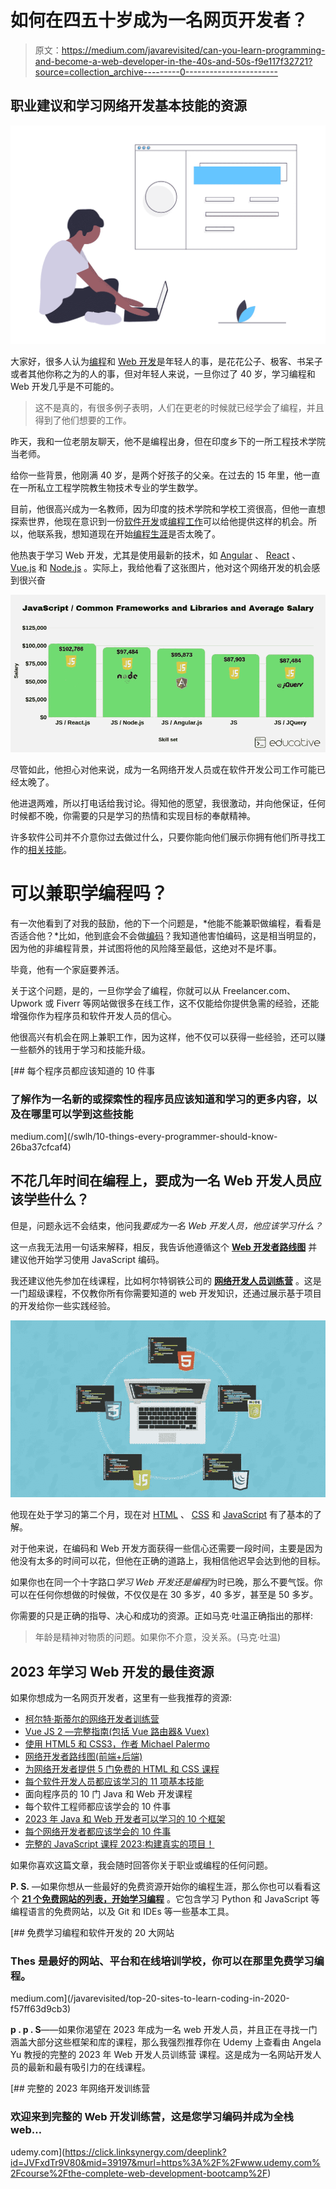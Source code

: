 # 如何在四五十岁成为一名网页开发者？

> 原文：<https://medium.com/javarevisited/can-you-learn-programming-and-become-a-web-developer-in-the-40s-and-50s-f9e117f32721?source=collection_archive---------0----------------------->

## 职业建议和学习网络开发基本技能的资源

[![](img/bdd30fb09a30592504cedc3602f5683a.png)](https://click.linksynergy.com/deeplink?id=JVFxdTr9V80&mid=39197&murl=https%3A%2F%2Fwww.udemy.com%2Fcourse%2Fthe-complete-web-development-bootcamp%2F)

大家好，很多人认为[编程](/javarevisited/top-10-pluralsight-courses-to-learn-programming-and-software-development-during-covid-19-stay-at-30b7d8a4f88f)和 [Web 开发](/hackernoon/the-2019-web-developer-roadmap-ab89ac3c380e)是年轻人的事，是花花公子、极客、书呆子或者其他你称之为的人的事，但对年轻人来说，一旦你过了 40 岁，学习编程和 Web 开发几乎是不可能的。

> 这不是真的，有很多例子表明，人们在更老的时候就已经学会了编程，并且得到了他们想要的工作。

昨天，我和一位老朋友聊天，他不是编程出身，但在印度乡下的一所工程技术学院当老师。

给你一些背景，他刚满 40 岁，是两个好孩子的父亲。在过去的 15 年里，他一直在一所私立工程学院教生物技术专业的学生数学。

目前，他很高兴成为一名教师，因为印度的技术学院和学校工资很高，但他一直想探索世界，他现在意识到一份[软件开发](/javarevisited/top-10-programming-languages-you-can-learn-for-jobs-and-career-in-technology-491e611c22bc)或[编程工作](/javarevisited/top-10-technology-jobs-for-programmers-and-it-professionals-c10784090031)可以给他提供这样的机会。所以，他联系我，想知道现在开始[编程生涯](/javarevisited/these-are-the-highest-paying-tech-jobs-programmers-can-aim-to-increase-their-pay-c59e1eeb6904)是否太晚了。

他热衷于学习 Web 开发，尤其是使用最新的技术，如 [Angular](https://hackernoon.com/top-10-angular-courses-tutorials-and-books-for-web-developers-e8a8e2c490c2) 、 [React](https://hackernoon.com/the-2018-react-js-roadmap-4d0a43814c02) 、 [Vue.js](https://javarevisited.blogspot.com/2019/08/top-5-online-courses-to-learn-vue.js-best.html) 和 [Node.js](http://javarevisited.blogspot.sg/2018/01/top-5-nodejs-and-express-js-online-courses-for-web-developers.html) 。实际上，我给他看了这张图片，他对这个网络开发的机会感到很兴奋

[![](img/862b30623dfc608bbbca0e6d4baf8160.png)](https://medium.com/javarevisited/10-of-the-most-popular-javascript-frameworks-libraries-for-web-development-in-2019-a2c8cea68094)

尽管如此，他担心对他来说，成为一名网络开发人员或在软件开发公司工作可能已经太晚了。

他进退两难，所以打电话给我讨论。得知他的愿望，我很激动，并向他保证，任何时候都不晚，你需要的只是学习的热情和实现目标的奉献精神。

许多软件公司并不介意你过去做过什么，只要你能向他们展示你拥有他们所寻找工作的[相关技能](https://javarevisited.blogspot.com/2020/01/10-things-web-developers-should-learn.html)。

# 可以兼职学编程吗？

有一次他看到了对我的鼓励，他的下一个问题是，*他能不能兼职做编程，看看是否适合他？*比如，他到底会不会做[编码](https://javarevisited.blogspot.com/2019/03/top-5-online-courses-to-learn-to-code.html)？我知道他害怕编码，这是相当明显的，因为他的非编程背景，并试图将他的风险降至最低，这绝对不是坏事。

毕竟，他有一个家庭要养活。

关于这个问题，是的，一旦你学会了编程，你就可以从 Freelancer.com、Upwork 或 Fiverr 等网站做很多在线工作，这不仅能给你提供急需的经验，还能增强你作为程序员和软件开发人员的信心。

他很高兴有机会在网上兼职工作，因为这样，他不仅可以获得一些经验，还可以赚一些额外的钱用于学习和技能升级。

[](/swlh/10-things-every-programmer-should-know-26ba37cfcaf4) [## 每个程序员都应该知道的 10 件事

### 了解作为一名新的或探索性的程序员应该知道和学习的更多内容，以及在哪里可以学到这些技能

medium.com](/swlh/10-things-every-programmer-should-know-26ba37cfcaf4) 

## 不花几年时间在编程上，要成为一名 Web 开发人员应该学些什么？

但是，问题永远不会结束，他问我*要成为一名 Web 开发人员，他应该学习什么？*

这一点我无法用一句话来解释，相反，我告诉他遵循这个 [**Web 开发者路线图**](https://hackernoon.com/the-2019-web-developer-roadmap-ab89ac3c380e) 并建议他开始学习使用 JavaScript 编码。

我还建议他先参加在线课程，比如柯尔特钢铁公司的 [**网络开发人员训练营**](https://click.linksynergy.com/deeplink?id=JVFxdTr9V80&mid=39197&murl=https%3A%2F%2Fwww.udemy.com%2Fthe-web-developer-bootcamp%2F) 。这是一门超级课程，不仅教你所有你需要知道的 web 开发知识，还通过展示基于项目的开发给你一些实践经验。

[![](img/a429df8e03ca2baa2b913915db42eb60.png)](https://click.linksynergy.com/deeplink?id=JVFxdTr9V80&mid=39197&murl=https%3A%2F%2Fwww.udemy.com%2Fthe-web-developer-bootcamp%2F)

他现在处于学习的第二个月，现在对 [HTML](https://javarevisited.blogspot.com/2019/05/top-5-html-5-and-css-3-courses-for-web-developers.html) 、 [CSS](/javarevisited/5-free-html-and-css-courses-to-learn-front-end-web-development-online-8b04517c6ecb) 和 [JavaScript](/javarevisited/my-favorite-free-tutorials-and-courses-to-learn-javascript-8f4d0a71faf2) 有了基本的了解。

对于他来说，在编码和 Web 开发方面获得一些信心还需要一段时间，主要是因为他没有太多的时间可以花，但他在正确的道路上，我相信他迟早会达到他的目标。

如果你也在同一个十字路口*学习 Web 开发还是编程*为时已晚，那么不要气馁。你可以在任何你想做的时候做，不仅仅是在 30 多岁，40 多岁，甚至是 50 多岁。

你需要的只是正确的指导、决心和成功的资源。正如马克·吐温正确指出的那样:

> 年龄是精神对物质的问题。如果你不介意，没关系。(马克·吐温)

## 2023 年学习 Web 开发的最佳资源

如果你想成为一名网页开发者，这里有一些我推荐的资源:

*   [柯尔特·斯蒂尔的网络开发者训练营](https://click.linksynergy.com/deeplink?id=JVFxdTr9V80&mid=39197&murl=https%3A%2F%2Fwww.udemy.com%2Fthe-web-developer-bootcamp%2F)
*   [Vue JS 2 —完整指南(包括 Vue 路由器& Vuex)](https://click.linksynergy.com/deeplink?id=JVFxdTr9V80&mid=39197&murl=https%3A%2F%2Fwww.udemy.com%2Fvuejs-2-the-complete-guide%2F)
*   [使用 HTML5 和 CSS3，作者 Michael Palermo](http://pluralsight.pxf.io/c/1193463/424552/7490?u=https%3A%2F%2Fwww.pluralsight.com%2Fcourses%2Fhtml5css3-upgrade)
*   [网络开发者路线图(前端+后端)](https://dev.to/javinpaul/the-2019-web-development-frontend-backend-roadmap-4le2)
*   [为网络开发者提供 5 门免费的 HTML 和 CSS 课程](http://www.java67.com/2018/02/5-free-html-and-css-courses-to-learn-web-development.html)
*   [每个软件开发人员都应该学习的 11 项基本技能](https://dev.to/javinpaul/11-essential-skills-software-developers-should-learn-in-2020-1bio)
*   面向程序员的 10 门 Java 和 Web 开发课程
*   每个软件工程师都应该学会的 10 件事
*   [2023 年 Java 和 Web 开发者可以学习的 10 个框架](https://dev.to/javinpaul/10-frameworks-java-and-web-developers-can-learn-in-2019-17ke)
*   [每个网络开发者都应该学会的 10 件事](https://javarevisited.blogspot.com/2020/01/10-things-web-developers-should-learn.html)
*   [完整的 JavaScript 课程 2023:构建真实的项目！](https://click.linksynergy.com/deeplink?id=JVFxdTr9V80&mid=39197&murl=https%3A%2F%2Fwww.udemy.com%2Fthe-complete-javascript-course%2F)

如果你喜欢这篇文章，我会随时回答你关于职业或编程的任何问题。

**P. S.** —如果你想从一些最好的免费资源开始你的编程生涯，那么你也可以看看这个 [**21 个免费网站的列表，开始学习编程**](https://hackernoon.com/21-websites-to-learn-programming-for-free-5101c1ddf0c) 。它包含学习 Python 和 JavaScript 等编程语言的免费网站，以及 Git 和 IDEs 等一些基本工具。

[](/javarevisited/top-20-sites-to-learn-coding-in-2020-f57ff63d9cb3) [## 免费学习编程和软件开发的 20 大网站

### Thes 是最好的网站、平台和在线培训学校，你可以在那里免费学习编程。

medium.com](/javarevisited/top-20-sites-to-learn-coding-in-2020-f57ff63d9cb3) 

**p . p . S**——如果你渴望在 2023 年成为一名 web 开发人员，并且正在寻找一门涵盖大部分这些框架和库的课程，那么我强烈推荐你在 Udemy 上查看由 Angela Yu 教授的完整的 2023 年 Web 开发人员训练营 课程。这是成为一名网站开发人员的最新和最有吸引力的在线课程。

[](https://click.linksynergy.com/deeplink?id=JVFxdTr9V80&mid=39197&murl=https%3A%2F%2Fwww.udemy.com%2Fcourse%2Fthe-complete-web-development-bootcamp%2F) [## 完整的 2023 年网络开发训练营

### 欢迎来到完整的 Web 开发训练营，这是您学习编码并成为全栈 web…

udemy.com](https://click.linksynergy.com/deeplink?id=JVFxdTr9V80&mid=39197&murl=https%3A%2F%2Fwww.udemy.com%2Fcourse%2Fthe-complete-web-development-bootcamp%2F)